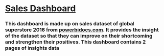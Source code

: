 # [Sales Dashboard](https://app.powerbi.com/view?r=eyJrIjoiYjU0NjZiZjAtNTBiNS00Y2E2LTlmNjItNzIyNWU4ZGUwY2UzIiwidCI6Ijg5M2VlMDNiLTdjYzAtNDhkZi04NjM2LWFiNzE1MzU5MmFlYiJ9)

### This dashboard is made up on sales dataset of global superstore 2016 from [powerbidocs.com](https://powerbidocs.com/). It provides the insight of the dataset so that they can improve on their shortcoming and strengthen their positives. This dashboard contains 2 pages of insights data


